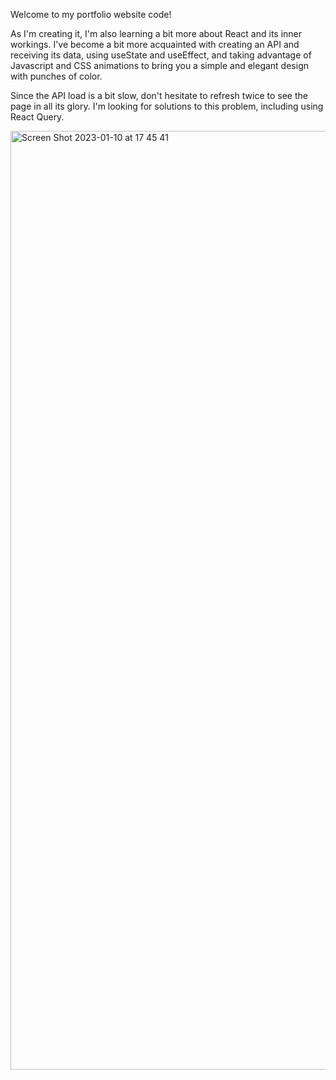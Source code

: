 Welcome to my portfolio website code!

As I'm creating it, I'm also learning a bit more about React and its inner workings. 
I've become a bit more acquainted with creating an API and receiving its data, using useState and useEffect, and taking advantage of Javascript and CSS animations to bring you a simple and elegant design with punches of color.

Since the API load is a bit slow, don't hesitate to refresh twice to see the page in all its glory. I'm looking for solutions to this problem, including using React Query.

<img width="1502" alt="Screen Shot 2023-01-10 at 17 45 41" src="https://user-images.githubusercontent.com/59029920/211659974-978d877b-fef8-40df-ba14-a7cc5b91acad.png">
